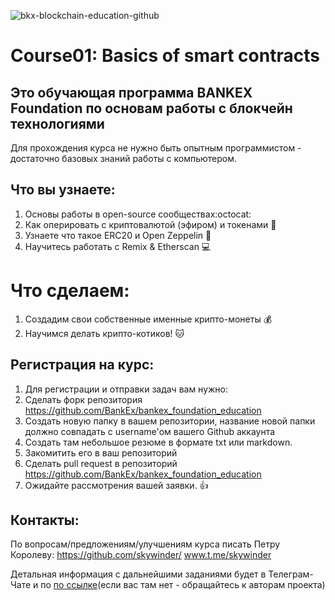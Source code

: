 ![bkx-blockchain-education-github](https://user-images.githubusercontent.com/3356474/34314177-29174edc-e782-11e7-8efd-1f26e35c3398.png)

# Course01: Basics of smart contracts

## Это обучающая программа BANKEX Foundation по основам работы с блокчейн технологиями
Для прохождения курса не нужно быть опытным программистом - достаточно базовых знаний работы с компьютером.

## Что вы узнаете:
1. Основы работы в open-source сообществах:octocat:
1. Как оперировать с криптовалютой (эфиром) и токенами :money_with_wings:
1. Узнаете что такое ERC20 и Open Zeppelin :balloon:
1. Научитесь работать с Remix & Etherscan :computer:

# Что сделаем:
1. Создадим свои собственные именные крипто-монеты :moneybag:
1. Научимся делать крипто-котиков! :cat:

## Регистрация на курс:
1. Для регистрации и отправки задач вам нужно:
1. Сделать форк репозитория https://github.com/BankEx/bankex_foundation_education
1. Создать новую папку в вашем репозитории, название новой папки должно совпадать с username'ом вашего Github аккаунта
1. Создать там небольшое резюме в формате txt или markdown.
1. Закомитить его в ваш репозиторий
1. Сделать pull request в репозиторий https://github.com/BankEx/bankex_foundation_education
1. Ожидайте рассмотрения вашей заявки. :+1:

## Контакты:

По вопросам/предложениям/улучшениям курса писать Петру Королеву:
https://github.com/skywinder/
www.t.me/skywinder

Детальная информация с дальнейшими заданиями будет в Телеграм-Чате и по [по ссылке](https://docs.google.com/document/d/1gxaN8wzCra_V3aMdQTvXFv6UaMUXop42C_4C70hxQM4)(если вас там нет - обращайтесь к авторам проекта)
